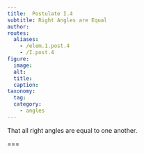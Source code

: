 ```yaml
---
title:  Postulate I.4
subtitle: Right Angles are Equal
author:
routes:
  aliases:
    - /elem.1.post.4
    - /I.post.4
figure:
  image:
  alt:
  title:
  caption:
taxonomy:
  tag:
  category:
    - angles
---
```


That all right angles are equal to one another.

===
